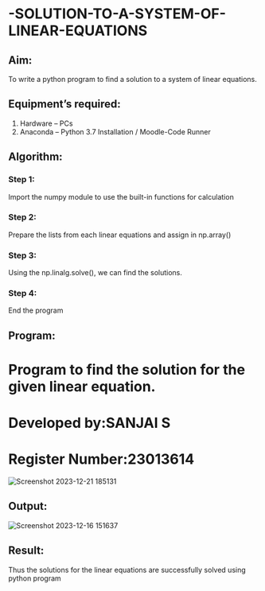 # -SOLUTION-TO-A-SYSTEM-OF-LINEAR-EQUATIONS
## Aim:
To write a python program to find a solution to a system of linear equations.
## Equipment’s required:
1. 	Hardware – PCs
2. 	Anaconda – Python 3.7 Installation / Moodle-Code Runner
## Algorithm:
### Step 1: 
Import the numpy module to use the built-in functions for calculation
### Step 2: 
Prepare the lists from each linear equations and assign in np.array()
### Step 3: 
Using the np.linalg.solve(), we can find the solutions.
### Step 4: 
End the program
## Program:
 # Program to find the solution for the given linear equation.
 # Developed by:SANJAI S
 # Register Number:23013614
 
![Screenshot 2023-12-21 185131](https://github.com/Sanjaichitra/-SOLUTION-TO-A-SYSTEM-OF-LINEAR-EQUATIONS/assets/144870518/c5ed9c01-63f3-403b-9b57-481832acd8d5)


## Output:
![Screenshot 2023-12-16 151637](https://github.com/Sanjaichitra/-SOLUTION-TO-A-SYSTEM-OF-LINEAR-EQUATIONS/assets/144870518/72438d90-bd84-4f97-81e6-6026ca20843e)

## Result: 
Thus the solutions for the linear equations are successfully solved using python program

